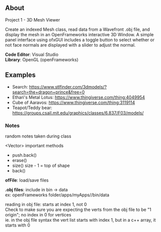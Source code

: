 ## About
Project 1 - 3D Mesh Viewer

Create an indexed Mesh class, read data from a Wavefront .obj file, and display the mesh in an OpenFrameworks interactive 3D Window. A simple panel interface using ofxGUI includes a toggle button to select whether or not face normals are displayed with a slider to adjust the normal.

**Code Editor**: Visual Studio<br>
**Library**: OpenGL (openFrameworks)

## Examples
* Search: https://www.stlfinder.com/3dmodels/?search=the+dragon+prince&free=0
* Ethari's Metal Lotus: https://www.thingiverse.com/thing:4049954
* Cube of Aaravos: https://www.thingiverse.com/thing:3119114
* Teapot/Teddy bear: https://groups.csail.mit.edu/graphics/classes/6.837/F03/models/

### Notes<br>
random notes taken during class

\<Vector\> important methods
* push.back()
* erase()
* size()  size - 1 = top of shape
* back()

**ofFile**: load/save files

**.obj files**: include in bin -> data<br>
ex: openFrameworks folder/apps/myApps/<projectname>/bin/data

reading in obj file: starts at index 1, not 0<br>
Check to make sure you are expecting the verts from the obj file to be "1 origin"; no index in 0 for vertices<br>
ie. in the obj file syntax the vert list starts with index 1, but in a c++ array, it starts with 0
